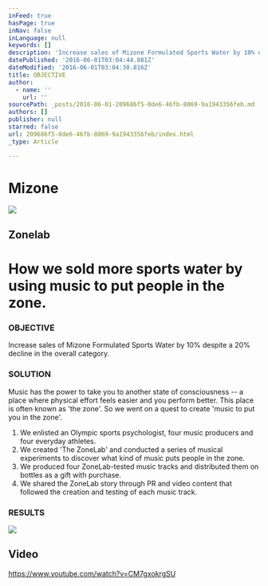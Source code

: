 ```yaml
---
inFeed: true
hasPage: true
inNav: false
inLanguage: null
keywords: []
description: 'Increase sales of Mizone Formulated Sports Water by 10% despite a 20% decline in the overall category.'
datePublished: '2016-06-01T03:04:44.881Z'
dateModified: '2016-06-01T03:04:30.816Z'
title: OBJECTIVE
author:
  - name: ''
    url: ''
sourcePath: _posts/2016-06-01-209686f5-0de6-46fb-8069-9a1943356feb.md
authors: []
publisher: null
starred: false
url: 209686f5-0de6-46fb-8069-9a1943356feb/index.html
_type: Article

---
```

# Mizone
![](https://the-grid-user-content.s3-us-west-2.amazonaws.com/964c3bc6-8736-405d-8c71-1d1b7d52e429.jpg)

## 

## Zonelab

# How we sold more sports water by using music to put people in the zone.

### OBJECTIVE

Increase sales of Mizone Formulated Sports Water by 10% despite a 20% decline in the overall category.

### SOLUTION

Music has the power to take you to another state of consciousness -- a place where physical effort feels easier and you perform better. This place is often known as 'the zone'. So we went on a quest to create 'music to put you in the zone'.

1. We enlisted an Olympic sports psychologist, four music producers and four everyday athletes.
2. We created 'The ZoneLab' and conducted a series of musical experiments to discover what kind of music puts people in the zone.
3. We produced four ZoneLab-tested music tracks and distributed them on bottles as a gift with purchase.
4. We shared the ZoneLab story through PR and video content that followed the creation and testing of each music track.

### RESULTS
![](https://the-grid-user-content.s3-us-west-2.amazonaws.com/bb4a2037-d791-49d1-b1fc-a49cef7a72fc.png)

## Video

https://www.youtube.com/watch?v=CM7gxokrgSU
